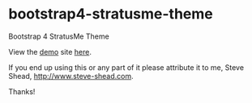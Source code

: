 # bootstrap4-stratusme-theme

Bootstrap 4 StratusMe Theme

View the <a href="https://steveshead.github.io/bootstrap4-stratusme-theme/">demo</a> site <a href="https://steveshead.github.io/bootstrap4-stratusme-theme/">here</a>.

If you end up using this or any part of it please attribute it to me, Steve Shead, http://www.steve-shead.com.

Thanks!
